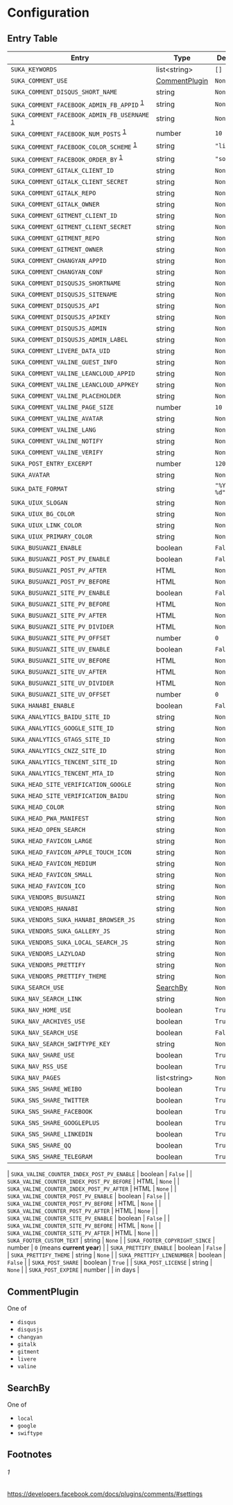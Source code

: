 # Configuration

## Entry Table
| Entry                                                        | Type                            | Default                      | Description |
| ------------------------------------------------------------ | ------------------------------- | ---------------------------- | ----------- |
| `SUKA_KEYWORDS`                                              | list&lt;string&gt;                    | `[]`                         |
| `SUKA_COMMENT_USE`                                           | [CommentPlugin](#commentplugin) | `None`                       |
| `SUKA_COMMENT_DISQUS_SHORT_NAME`                             | string                          | `None`                       |
| `SUKA_COMMENT_FACEBOOK_ADMIN_FB_APPID` <sup>[1](#1)</sup>    | string                          | `None`                       |
| `SUKA_COMMENT_FACEBOOK_ADMIN_FB_USERNAME` <sup>[1](#1)</sup> | string                          | `None`                       |
| `SUKA_COMMENT_FACEBOOK_NUM_POSTS` <sup>[1](#1)</sup>         | number                          | `10`                         |
| `SUKA_COMMENT_FACEBOOK_COLOR_SCHEME` <sup>[1](#1)</sup>      | string                          | `"light"`                    |
| `SUKA_COMMENT_FACEBOOK_ORDER_BY` <sup>[1](#1)</sup>          | string                          | `"social"`                   |
| `SUKA_COMMENT_GITALK_CLIENT_ID`                              | string                          | `None`                       |
| `SUKA_COMMENT_GITALK_CLIENT_SECRET`                          | string                          | `None`                       |
| `SUKA_COMMENT_GITALK_REPO`                                   | string                          | `None`                       |
| `SUKA_COMMENT_GITALK_OWNER`                                  | string                          | `None`                       |
| `SUKA_COMMENT_GITMENT_CLIENT_ID`                             | string                          | `None`                       |
| `SUKA_COMMENT_GITMENT_CLIENT_SECRET`                         | string                          | `None`                       |
| `SUKA_COMMENT_GITMENT_REPO`                                  | string                          | `None`                       |
| `SUKA_COMMENT_GITMENT_OWNER`                                 | string                          | `None`                       |
| `SUKA_COMMENT_CHANGYAN_APPID`                                | string                          | `None`                       |
| `SUKA_COMMENT_CHANGYAN_CONF`                                 | string                          | `None`                       |
| `SUKA_COMMENT_DISQUSJS_SHORTNAME`                            | string                          | `None`                       |
| `SUKA_COMMENT_DISQUSJS_SITENAME`                             | string                          | `None`                       |
| `SUKA_COMMENT_DISQUSJS_API`                                  | string                          | `None`                       |
| `SUKA_COMMENT_DISQUSJS_APIKEY`                               | string                          | `None`                       |
| `SUKA_COMMENT_DISQUSJS_ADMIN`                                | string                          | `None`                       |
| `SUKA_COMMENT_DISQUSJS_ADMIN_LABEL`                          | string                          | `None`                       |
| `SUKA_COMMENT_LIVERE_DATA_UID`                               | string                          | `None`                       |
| `SUKA_COMMENT_VALINE_GUEST_INFO`                             | string                          | `None`                       |
| `SUKA_COMMENT_VALINE_LEANCLOUD_APPID`                        | string                          | `None`                       |
| `SUKA_COMMENT_VALINE_LEANCLOUD_APPKEY`                       | string                          | `None`                       |
| `SUKA_COMMENT_VALINE_PLACEHOLDER`                            | string                          | `None`                       |
| `SUKA_COMMENT_VALINE_PAGE_SIZE`                              | number                          | `10`                         |
| `SUKA_COMMENT_VALINE_AVATAR`                                 | string                          | `None`                       |
| `SUKA_COMMENT_VALINE_LANG`                                   | string                          | `None`                       |
| `SUKA_COMMENT_VALINE_NOTIFY`                                 | string                          | `None`                       |
| `SUKA_COMMENT_VALINE_VERIFY`                                 | string                          | `None`                       |
| `SUKA_POST_ENTRY_EXCERPT`                                    | number                          | `120`                        |
| `SUKA_AVATAR`                                                | string                          | `None`                       |
| `SUKA_DATE_FORMAT`                                           | string                          | `"%Y-%m-%d"`                 |
| `SUKA_UIUX_SLOGAN`                                           | string                          | `None`                       |
| `SUKA_UIUX_BG_COLOR`                                         | string                          | `None`                       |
| `SUKA_UIUX_LINK_COLOR`                                       | string                          | `None`                       |
| `SUKA_UIUX_PRIMARY_COLOR`                                    | string                          | `None`                       |
| `SUKA_BUSUANZI_ENABLE`                                       | boolean                         | `False`                      |
| `SUKA_BUSUANZI_POST_PV_ENABLE`                               | boolean                         | `False`                      |
| `SUKA_BUSUANZI_POST_PV_AFTER`                                | HTML                            | `None`                       |
| `SUKA_BUSUANZI_POST_PV_BEFORE`                               | HTML                            | `None`                       |
| `SUKA_BUSUANZI_SITE_PV_ENABLE`                               | boolean                         | `False`                      |
| `SUKA_BUSUANZI_SITE_PV_BEFORE`                               | HTML                            | `None`                       |
| `SUKA_BUSUANZI_SITE_PV_AFTER`                                | HTML                            | `None`                       |
| `SUKA_BUSUANZI_SITE_PV_DIVIDER`                              | HTML                            | `None`                       |
| `SUKA_BUSUANZI_SITE_PV_OFFSET`                               | number                          | `0`                          |
| `SUKA_BUSUANZI_SITE_UV_ENABLE`                               | boolean                         | `False`                      |
| `SUKA_BUSUANZI_SITE_UV_BEFORE`                               | HTML                            | `None`                       |
| `SUKA_BUSUANZI_SITE_UV_AFTER`                                | HTML                            | `None`                       |
| `SUKA_BUSUANZI_SITE_UV_DIVIDER`                              | HTML                            | `None`                       |
| `SUKA_BUSUANZI_SITE_UV_OFFSET`                               | number                          | `0`                          |
| `SUKA_HANABI_ENABLE`                                         | boolean                         | `False`                      |
| `SUKA_ANALYTICS_BAIDU_SITE_ID`                               | string                          | `None`                       |
| `SUKA_ANALYTICS_GOOGLE_SITE_ID`                              | string                          | `None`                       |
| `SUKA_ANALYTICS_GTAGS_SITE_ID`                               | string                          | `None`                       |
| `SUKA_ANALYTICS_CNZZ_SITE_ID`                                | string                          | `None`                       |
| `SUKA_ANALYTICS_TENCENT_SITE_ID`                             | string                          | `None`                       |
| `SUKA_ANALYTICS_TENCENT_MTA_ID`                              | string                          | `None`                       |
| `SUKA_HEAD_SITE_VERIFICATION_GOOGLE`                         | string                          | `None`                       |
| `SUKA_HEAD_SITE_VERIFICATION_BAIDU`                          | string                          | `None`                       |
| `SUKA_HEAD_COLOR`                                            | string                          | `None`                       |
| `SUKA_HEAD_PWA_MANIFEST`                                     | string                          | `None`                       |
| `SUKA_HEAD_OPEN_SEARCH`                                      | string                          | `None`                       |
| `SUKA_HEAD_FAVICON_LARGE`                                    | string                          | `None`                       |
| `SUKA_HEAD_FAVICON_APPLE_TOUCH_ICON`                         | string                          | `None`                       |
| `SUKA_HEAD_FAVICON_MEDIUM`                                   | string                          | `None`                       |
| `SUKA_HEAD_FAVICON_SMALL`                                    | string                          | `None`                       |
| `SUKA_HEAD_FAVICON_ICO`                                      | string                          | `None`                       |
| `SUKA_VENDORS_BUSUANZI`                                      | string                          | `None`                       |
| `SUKA_VENDORS_HANABI`                                        | string                          | `None`                       |
| `SUKA_VENDORS_SUKA_HANABI_BROWSER_JS`                        | string                          | `None`                       |
| `SUKA_VENDORS_SUKA_GALLERY_JS`                               | string                          | `None`                       |
| `SUKA_VENDORS_SUKA_LOCAL_SEARCH_JS`                          | string                          | `None`                       |
| `SUKA_VENDORS_LAZYLOAD`                                      | string                          | `None`                       |
| `SUKA_VENDORS_PRETTIFY`                                      | string                          | `None`                       |
| `SUKA_VENDORS_PRETTIFY_THEME`                                | string                          | `None`                       |
| `SUKA_SEARCH_USE`                                            | [SearchBy](#searchby)           | `None`                       |
| `SUKA_NAV_SEARCH_LINK`                                       | string                          | `None`                       |
| `SUKA_NAV_HOME_USE`                                          | boolean                         | `True`                       |
| `SUKA_NAV_ARCHIVES_USE`                                      | boolean                         | `True`                       |
| `SUKA_NAV_SEARCH_USE`                                        | boolean                         | `False`                      |
| `SUKA_NAV_SEARCH_SWIFTYPE_KEY`                               | string                          | `None`                       |
| `SUKA_NAV_SHARE_USE`                                         | boolean                         | `True`                       |
| `SUKA_NAV_RSS_USE`                                           | boolean                         | `True`                       |
| `SUKA_NAV_PAGES`                                             | list&lt;string&gt;                    | `None`                       |
| `SUKA_SNS_SHARE_WEIBO`                                       | boolean                         | `True`                       |
| `SUKA_SNS_SHARE_TWITTER`                                     | boolean                         | `True`                       |
| `SUKA_SNS_SHARE_FACEBOOK`                                    | boolean                         | `True`                       |
| `SUKA_SNS_SHARE_GOOGLEPLUS`                                  | boolean                         | `True`                       |
| `SUKA_SNS_SHARE_LINKEDIN`                                    | boolean                         | `True`                       |
| `SUKA_SNS_SHARE_QQ`                                          | boolean                         | `True`                       |
| `SUKA_SNS_SHARE_TELEGRAM`                                    | boolean                         | `True`                       |
<!-- SUKA_QRCODE_POST_SHARE -->
| `SUKA_VALINE_COUNTER_INDEX_POST_PV_ENABLE`                   | boolean                         | `False`                      |
| `SUKA_VALINE_COUNTER_INDEX_POST_PV_BEFORE`                   | HTML                            | `None`                       |
| `SUKA_VALINE_COUNTER_INDEX_POST_PV_AFTER`                    | HTML                            | `None`                       |
| `SUKA_VALINE_COUNTER_POST_PV_ENABLE`                         | boolean                         | `False`                      |
| `SUKA_VALINE_COUNTER_POST_PV_BEFORE`                         | HTML                            | `None`                       |
| `SUKA_VALINE_COUNTER_POST_PV_AFTER`                          | HTML                            | `None`                       |
| `SUKA_VALINE_COUNTER_SITE_PV_ENABLE`                         | boolean                         | `False`                      |
| `SUKA_VALINE_COUNTER_SITE_PV_BEFORE`                         | HTML                            | `None`                       |
| `SUKA_VALINE_COUNTER_SITE_PV_AFTER`                          | HTML                            | `None`                       |
| `SUKA_FOOTER_CUSTOM_TEXT`                                    | string                          | `None`                       |
| `SUKA_FOOTER_COPYRIGHT_SINCE`                                | number                          | `0` (means **current year**) |
| `SUKA_PRETTIFY_ENABLE`                                       | boolean                         | `False`                      |
| `SUKA_PRETTIFY_THEME`                                        | string                          | `None`                       |
| `SUKA_PRETTIFY_LINENUMBER`                                   | boolean                         | `False`                      |
| `SUKA_POST_SHARE`                                            | boolean                         | `True`                       |
| `SUKA_POST_LICENSE`                                          | string                          | `None`                       |
| `SUKA_POST_EXPIRE`                                           | number                          |                              | in days     |

## CommentPlugin
One of
- `disqus`
- `disqusjs`
- `changyan`
- `gitalk`
- `gitment`
- `livere`
- `valine`

## SearchBy
One of
- `local`
- `google`
- `swiftype`

## Footnotes
###### 1
https://developers.facebook.com/docs/plugins/comments/#settings